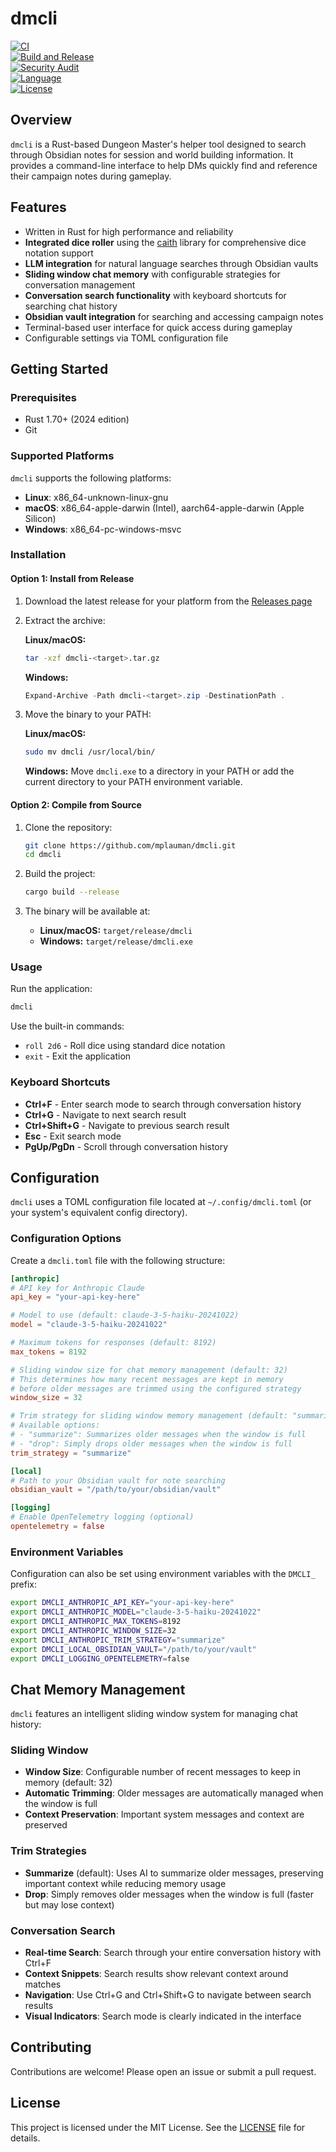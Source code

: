 # dmcli

[![CI](https://github.com/mplauman/dmcli/actions/workflows/ci.yml/badge.svg?branch=main)](https://github.com/mplauman/dmcli/actions/workflows/ci.yml)  
[![Build and Release](https://github.com/mplauman/dmcli/actions/workflows/build.yml/badge.svg?branch=main)](https://github.com/mplauman/dmcli/actions/workflows/build.yml)  
[![Security Audit](https://github.com/mplauman/dmcli/actions/workflows/security.yml/badge.svg?branch=main)](https://github.com/mplauman/dmcli/actions/workflows/security.yml)  
[![Language](https://img.shields.io/badge/language-Rust-orange)](#)  
[![License](https://img.shields.io/badge/license-MIT-blue)](#)

## Overview

`dmcli` is a Rust-based Dungeon Master's helper tool designed to search through Obsidian notes for session and world building information. It provides a command-line interface to help DMs quickly find and reference their campaign notes during gameplay.

## Features

- Written in Rust for high performance and reliability
- **Integrated dice roller** using the [caith](https://crates.io/crates/caith) library for comprehensive dice notation support
- **LLM integration** for natural language searches through Obsidian vaults
- **Sliding window chat memory** with configurable strategies for conversation management
- **Conversation search functionality** with keyboard shortcuts for searching chat history
- **Obsidian vault integration** for searching and accessing campaign notes
- Terminal-based user interface for quick access during gameplay
- Configurable settings via TOML configuration file

## Getting Started

### Prerequisites

- Rust 1.70+ (2024 edition)
- Git

### Supported Platforms

`dmcli` supports the following platforms:
- **Linux**: x86_64-unknown-linux-gnu
- **macOS**: x86_64-apple-darwin (Intel), aarch64-apple-darwin (Apple Silicon)
- **Windows**: x86_64-pc-windows-msvc

### Installation

#### Option 1: Install from Release

1. Download the latest release for your platform from the [Releases page](../../releases)
2. Extract the archive:
   
   **Linux/macOS:**
   ```bash
   tar -xzf dmcli-<target>.tar.gz
   ```
   
   **Windows:**
   ```powershell
   Expand-Archive -Path dmcli-<target>.zip -DestinationPath .
   ```

3. Move the binary to your PATH:
   
   **Linux/macOS:**
   ```bash
   sudo mv dmcli /usr/local/bin/
   ```
   
   **Windows:**
   Move `dmcli.exe` to a directory in your PATH or add the current directory to your PATH environment variable.

#### Option 2: Compile from Source

1. Clone the repository:
   ```bash
   git clone https://github.com/mplauman/dmcli.git
   cd dmcli
   ```

2. Build the project:
   ```bash
   cargo build --release
   ```

3. The binary will be available at:
   - **Linux/macOS:** `target/release/dmcli`
   - **Windows:** `target/release/dmcli.exe`

### Usage

Run the application:
```bash
dmcli
```

Use the built-in commands:
- `roll 2d6` - Roll dice using standard dice notation
- `exit` - Exit the application

### Keyboard Shortcuts

- **Ctrl+F** - Enter search mode to search through conversation history
- **Ctrl+G** - Navigate to next search result
- **Ctrl+Shift+G** - Navigate to previous search result
- **Esc** - Exit search mode
- **PgUp/PgDn** - Scroll through conversation history

## Configuration

`dmcli` uses a TOML configuration file located at `~/.config/dmcli.toml` (or your system's equivalent config directory).

### Configuration Options

Create a `dmcli.toml` file with the following structure:

```toml
[anthropic]
# API key for Anthropic Claude
api_key = "your-api-key-here"

# Model to use (default: claude-3-5-haiku-20241022)
model = "claude-3-5-haiku-20241022"

# Maximum tokens for responses (default: 8192)
max_tokens = 8192

# Sliding window size for chat memory management (default: 32)
# This determines how many recent messages are kept in memory
# before older messages are trimmed using the configured strategy
window_size = 32

# Trim strategy for sliding window memory management (default: "summarize")
# Available options:
# - "summarize": Summarizes older messages when the window is full
# - "drop": Simply drops older messages when the window is full
trim_strategy = "summarize"

[local]
# Path to your Obsidian vault for note searching
obsidian_vault = "/path/to/your/obsidian/vault"

[logging]
# Enable OpenTelemetry logging (optional)
opentelemetry = false
```

### Environment Variables

Configuration can also be set using environment variables with the `DMCLI_` prefix:

```bash
export DMCLI_ANTHROPIC_API_KEY="your-api-key-here"
export DMCLI_ANTHROPIC_MODEL="claude-3-5-haiku-20241022"
export DMCLI_ANTHROPIC_MAX_TOKENS=8192
export DMCLI_ANTHROPIC_WINDOW_SIZE=32
export DMCLI_ANTHROPIC_TRIM_STRATEGY="summarize"
export DMCLI_LOCAL_OBSIDIAN_VAULT="/path/to/your/vault"
export DMCLI_LOGGING_OPENTELEMETRY=false
```

## Chat Memory Management

`dmcli` features an intelligent sliding window system for managing chat history:

### Sliding Window
- **Window Size**: Configurable number of recent messages to keep in memory (default: 32)
- **Automatic Trimming**: Older messages are automatically managed when the window is full
- **Context Preservation**: Important system messages and context are preserved

### Trim Strategies
- **Summarize** (default): Uses AI to summarize older messages, preserving important context while reducing memory usage
- **Drop**: Simply removes older messages when the window is full (faster but may lose context)

### Conversation Search
- **Real-time Search**: Search through your entire conversation history with Ctrl+F
- **Context Snippets**: Search results show relevant context around matches
- **Navigation**: Use Ctrl+G and Ctrl+Shift+G to navigate between search results
- **Visual Indicators**: Search mode is clearly indicated in the interface

## Contributing

Contributions are welcome! Please open an issue or submit a pull request.

## License

This project is licensed under the MIT License. See the [LICENSE](LICENSE) file for details.